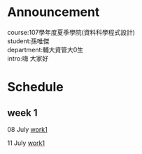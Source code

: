 # Announcement
course:107學年度夏季學院(資料科學程式設計)           
student:孫唯傑   
department:輔大資管大0生       
intro:嗨  大家好       

# Schedule

## week 1
08 July [work1](https://jack789521789523.github.io/Announcement/work1/work1.html)

11 July [work1]()
